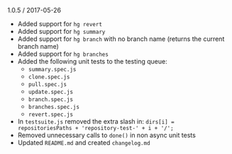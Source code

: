 1.0.5 / 2017-05-26
* Added support for `hg revert`
* Added support for `hg summary`
* Added support for `hg branch` with no branch name (returns the current branch name)
* Added support for `hg branches`
* Added the following unit tests to the testing queue: 
    - `summary.spec.js`
    - `clone.spec.js`
    - `pull.spec.js`
    - `update.spec.js`
    - `branch.spec.js`
    - `branches.spec.js`
    - `revert.spec.js`
* In `testsuite.js` removed the extra slash in: `dirs[i] = repositoriesPaths + 'repository-test-' + i + '/';`
* Removed unnecessary calls to `done()` in non async unit tests
* Updated `README.md` and created `changelog.md`
